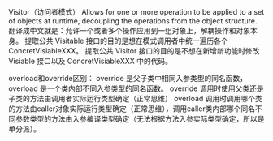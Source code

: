 Visitor（访问者模式）
Allows for one or more operation to be applied to a set of objects at 
runtime, decoupling the operations from the object structure.
翻译成中文就是：允许一个或者多个操作应用到一组对象上，解耦操作和对象本身。
提取公共 Visitable 接口的目的是想在模式调用者中统一遍历各个 ConcretVisiableXXX。
提取公共 Visitor 接口的目的是不想在新增新功能时修改 Visiable 接口以及 ConcretVisiableXXX 中的代码。

overload和override区别：
    override 是父子类中相同入参类型的同名函数，
    overload 是一个类内部不同入参类型的同名函数。
override 调用时使用父类还是子类的方法由调用者实际运行类型确定（正常思维）
overload 调用时调用哪个类的方法由caller对象实际运行类型确定（正常思维），调用caller类内部哪个同名不同参数类型的方法由入参编译类型确定（无法根据方法入参实际类型确定，所以是单分派）。


